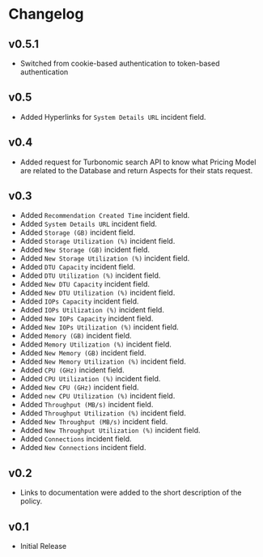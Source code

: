 # Changelog

## v0.5.1

- Switched from cookie-based authentication to token-based authentication

## v0.5

- Added Hyperlinks for `System Details URL` incident field.

## v0.4

- Added request for Turbonomic search API to know what Pricing Model are related to the Database and return Aspects for their stats request.

## v0.3

- Added `Recommendation Created Time` incident field.
- Added `System Details URL` incident field.
- Added `Storage (GB)` incident field.
- Added `Storage Utilization (%)` incident field.
- Added `New Storage (GB)` incident field.
- Added `New Storage Utilization (%)` incident field.
- Added `DTU Capacity` incident field.
- Added `DTU Utilization (%)` incident field.
- Added `New DTU Capacity` incident field.
- Added `New DTU Utilization (%)` incident field.
- Added `IOPs Capacity` incident field.
- Added `IOPs Utilization (%)` incident field.
- Added `New IOPs Capacity` incident field.
- Added `New IOPs Utilization (%)` incident field.
- Added `Memory (GB)` incident field.
- Added `Memory Utilization (%)` incident field.
- Added `New Memory (GB)` incident field.
- Added `New Memory Utilization (%)` incident field.
- Added `CPU (GHz)` incident field.
- Added `CPU Utilization (%)` incident field.
- Added `New CPU (GHz)` incident field.
- Added `new CPU Utilization (%)` incident field.
- Added `Throughput (MB/s)` incident field.
- Added `Throughput Utilization (%)` incident field.
- Added `New Throughput (MB/s)` incident field.
- Added `New Throughput Utilization (%)` incident field.
- Added `Connections` incident field.
- Added `New Connections` incident field.

## v0.2

- Links to documentation were added to the short description of the policy.

## v0.1

- Initial Release
